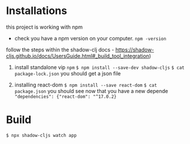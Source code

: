 # Installations

this project is working with npm
- check you have a npm version on your computer.
`npm -version`

follow the steps within the shadow-clj docs - https://shadow-cljs.github.io/docs/UsersGuide.html#_build_tool_integration)

1) install standalone vip `npm`
`$ npm install --save-dev shadow-cljs`
`$ cat package-lock.json`
you should get a json file

2) installing react-dom
`$ npm install --save react-dom`
`$ cat package.json`
 you should see now that you have a new depende
` "dependencies": {"react-dom": "^17.0.2}`

# Build
`$ npx shadow-cljs watch app`
